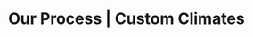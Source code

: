 ---
title: "Our Process | Custom Climates"
description: "From phone call to climate control in three simple moves. We handle the heavy lifting, you focus on building."
hero_headline: "From Phone Call to Climate Control in Three Simple Moves"
hero_subtext: "ready, set, ship"
headline: "We Handle the Heavy Lifting, You Focus on Building"
subtext: "Job-site weather damage costs American builders $2.5B each year. Here's how we stop it at the gate."
steps:
  - title: "Step 1"
    subtitle: "Book Your Consultation"
    description: "Tell us your materials, location, and timeline. 5-minute call or online form. Don't see what you need? Let's talk custom specs."
  - title: "Step 2"
    subtitle: "Choose Unit & Dates"
    description: "Trailer or conex, size and spec. We lock in delivery, quote, and monitoring plan. We'll walk you through pricing and options with no surprises."
  - title: "Step 3"
    subtitle: "We Deliver & Monitor"
    description: "Unit rolls in, powers up, and streams live data; our team babysits the climate so you don't have to. Zero delays, zero reorders, and one very happy GC."
--- 